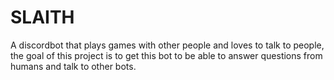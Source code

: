 # SLAITH
A discordbot that plays games with other people and loves to talk to people, the goal of this project is to get this bot to be able to answer questions from humans and talk to other bots.
